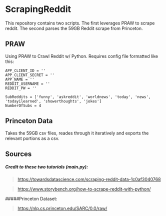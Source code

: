 # ScrapingReddit

This repository contains two scripts.  The first leverages PRAW to scrape reddit.  The second parses the 59GB Reddit scrape from Princeton.

## PRAW

Using PRAW to Crawl Reddit w/ Python.  Requires config file formatted like this:
````
APP_CLIENT_ID = ''
APP_CLIENT_SECRET = ''
APP_NAME = ''
REDDIT_USERNAME = ''
REDDIT_PW = ''

SubReddits = ['funny', 'askreddit', 'worldnews', 'today', 'news', 'todayilearned', 'showerthoughts', 'jokes']
NumberOfSubs = 4
````

## Princeton Data

Takes the 59GB csv files, reades through it iteratively and exports the relevant portions as a csv.

## Sources
##### Credit to these two tutorials (main.py):

> https://towardsdatascience.com/scraping-reddit-data-1c0af3040768

> https://www.storybench.org/how-to-scrape-reddit-with-python/

#####Princeton Dataset:

> https://nlp.cs.princeton.edu/SARC/0.0/raw/
